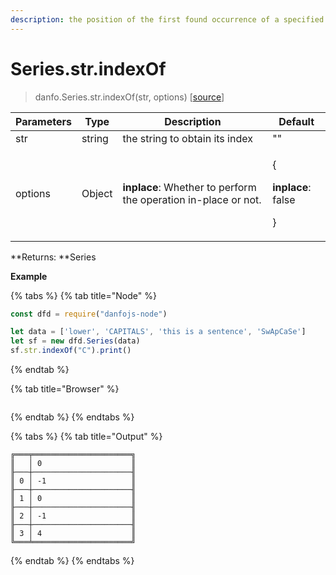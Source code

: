 ```yaml
---
description: the position of the first found occurrence of a specified value in a string
---
```


# Series.str.indexOf

> danfo.Series.str.indexOf(str, options)  \[[source](https://github.com/opensource9ja/danfojs/blob/master/danfojs/src/core/strings.js#L161)]

| Parameters | Type   | Description                                                     | Default                                                |
| ---------- | ------ | --------------------------------------------------------------- | ------------------------------------------------------ |
| str        | string | the string to obtain its index                                  | ""                                                     |
| options    | Object | **inplace**: Whether to perform the operation in-place or not.  | <p>{</p><p><strong>inplace</strong>: false</p><p>}</p> |

**Returns: **Series

**Example**

{% tabs %}
{% tab title="Node" %}
```javascript
const dfd = require("danfojs-node")

let data = ['lower', 'CAPITALS', 'this is a sentence', 'SwApCaSe']
let sf = new dfd.Series(data)
sf.str.indexOf("C").print()
```
{% endtab %}

{% tab title="Browser" %}
```
```
{% endtab %}
{% endtabs %}

{% tabs %}
{% tab title="Output" %}
```
╔═══╤══════════════════════╗
║   │ 0                    ║
╟───┼──────────────────────╢
║ 0 │ -1                   ║
╟───┼──────────────────────╢
║ 1 │ 0                    ║
╟───┼──────────────────────╢
║ 2 │ -1                   ║
╟───┼──────────────────────╢
║ 3 │ 4                    ║
╚═══╧══════════════════════╝
```
{% endtab %}
{% endtabs %}
